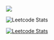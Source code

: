 ![](https://leetcard.jacoblin.cool/leetcode?site=cn)

![Leetcode Stats](https://leetcard.jacoblin.cool/JacobLinCool)

[![Leetcode Stats](https://leetcard.jacoblin.cool/JacobLinCool)](https://leetcode.com/JacobLinCool)
